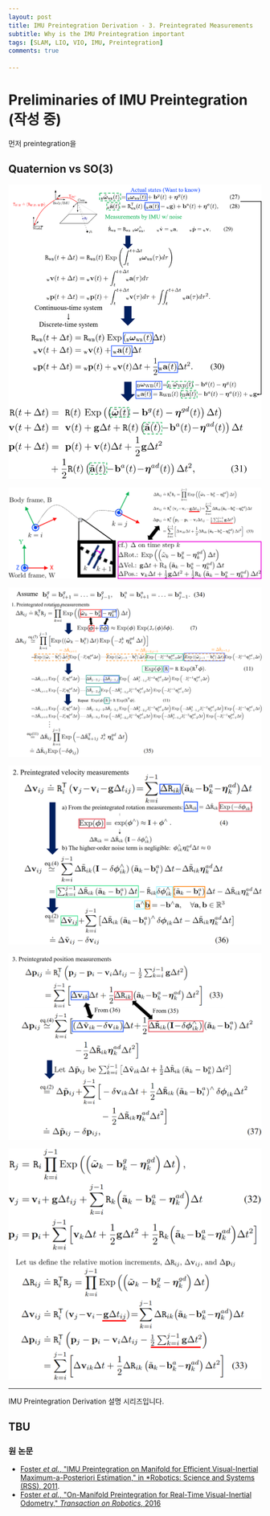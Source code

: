 ```yaml
---
layout: post
title: IMU Preintegration Derivation - 3. Preintegrated Measurements
subtitle: Why is the IMU Preintegration important
tags: [SLAM, LIO, VIO, IMU, Preintegration]
comments: true

---
```


# Preliminaries of IMU Preintegration (작성 중)

먼저 preintegration을 


## Quaternion vs SO(3)

![](/img/preintegration/dt_equation.png)

![](/img/preintegration/physical_meaning.png)

![](/img/preintegration/preinteg_rot.png)

![](/img/preintegration/preinteg_vel.png)

![](/img/preintegration/preinteg_pos.png)

![](/img/preintegration/rel_motion_increments.png)




---

IMU Preintegration Derivation 설명 시리즈입니다.

TBU
---


### 원 논문

* [Foster *et al.*, "IMU Preintegration on Manifold for Efficient
Visual-Inertial Maximum-a-Posteriori Estimation," in *Robotics: Science and Systems (RSS), 2011](http://www.roboticsproceedings.org/rss11/p06.pdf).
* [Foster *et al.*, "On-Manifold Preintegration for Real-Time
Visual-Inertial Odometry," *Transaction on Robotics*, 2016](https://rpg.ifi.uzh.ch/docs/TRO16_forster.pdf)